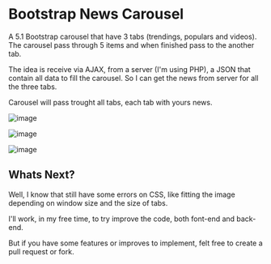 # Bootstrap News Carousel

A 5.1 Bootstrap carousel that have 3 tabs (trendings, populars and videos).
The carousel pass through 5 items and when finished pass to the another tab.

The idea is receive via AJAX, from a server (I'm using PHP), a JSON that contain all data to fill the carousel. So I can get the news from server for all the three tabs.

Carousel will pass trought all tabs, each tab with yours news.

![image](https://user-images.githubusercontent.com/56850125/134436874-dc21f61c-2c7d-4507-b30f-ab95771ed2b3.png)

![image](https://user-images.githubusercontent.com/56850125/134436940-624dc869-353c-4146-9f00-459803c0e873.png)

![image](https://user-images.githubusercontent.com/56850125/134436977-3cc1cc15-69f9-41b9-bc84-c3c59128fabb.png)


## Whats Next?

Well, I know that still have some errors on CSS, like fitting the image depending on window size and the size of tabs.

I'll work, in my free time, to try improve the code, both font-end and back-end.

But if you have some features or improves to implement, felt free to create a pull request or fork.
